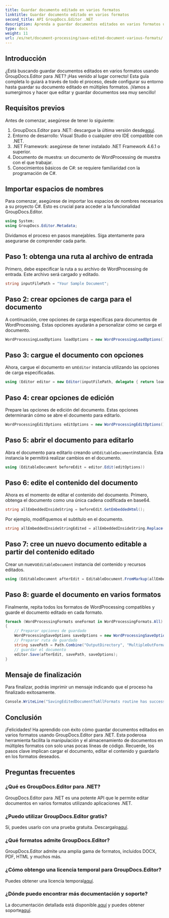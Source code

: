 ```yaml
---
title: Guardar documento editado en varios formatos
linktitle: Guardar documento editado en varios formatos
second_title: API GroupDocs.Editor .NET
description: Aprenda a guardar documentos editados en varios formatos utilizando GroupDocs.Editor para .NET en esta guía completa paso a paso.
type: docs
weight: 11
url: /es/net/document-processing/save-edited-document-various-formats/
---
```

## Introducción
¿Está buscando guardar documentos editados en varios formatos usando GroupDocs.Editor para .NET? ¡Has venido al lugar correcto! Esta guía completa lo guiará a través de todo el proceso, desde configurar su entorno hasta guardar su documento editado en múltiples formatos. ¡Vamos a sumergirnos y hacer que editar y guardar documentos sea muy sencillo!
## Requisitos previos
Antes de comenzar, asegúrese de tener lo siguiente:
1.  GroupDocs.Editor para .NET: descargue la última versión desde[aquí](https://releases.groupdocs.com/editor/net/).
2. Entorno de desarrollo: Visual Studio o cualquier otro IDE compatible con .NET.
3. .NET Framework: asegúrese de tener instalado .NET Framework 4.6.1 o superior.
4. Documento de muestra: un documento de WordProcessing de muestra con el que trabajar.
5. Conocimientos básicos de C#: se requiere familiaridad con la programación de C#.
## Importar espacios de nombres
Para comenzar, asegúrese de importar los espacios de nombres necesarios a su proyecto C#. Esto es crucial para acceder a la funcionalidad GroupDocs.Editor.
```csharp
using System;
using GroupDocs.Editor.Metadata;
```
Dividamos el proceso en pasos manejables. Siga atentamente para asegurarse de comprender cada parte.
## Paso 1: obtenga una ruta al archivo de entrada
Primero, debe especificar la ruta a su archivo de WordProcessing de entrada. Este archivo será cargado y editado.
```csharp
string inputFilePath = "Your Sample Document";
```
## Paso 2: crear opciones de carga para el documento
A continuación, cree opciones de carga específicas para documentos de WordProcessing. Estas opciones ayudarán a personalizar cómo se carga el documento.
```csharp
WordProcessingLoadOptions loadOptions = new WordProcessingLoadOptions();
```
## Paso 3: cargue el documento con opciones
 Ahora, cargue el documento en un`Editor` instancia utilizando las opciones de carga especificadas.
```csharp
using (Editor editor = new Editor(inputFilePath, delegate { return loadOptions; }))
```
## Paso 4: crear opciones de edición
Prepare las opciones de edición del documento. Estas opciones determinarán cómo se abre el documento para editarlo.
```csharp
WordProcessingEditOptions editOptions = new WordProcessingEditOptions();
```
## Paso 5: abrir el documento para editarlo
 Abra el documento para editarlo creando un`EditableDocument`instancia. Esta instancia le permitirá realizar cambios en el documento.
```csharp
using (EditableDocument beforeEdit = editor.Edit(editOptions))
```
## Paso 6: edite el contenido del documento
Ahora es el momento de editar el contenido del documento. Primero, obtenga el documento como una única cadena codificada en base64.
```csharp
string allEmbeddedInsideString = beforeEdit.GetEmbeddedHtml();
```
Por ejemplo, modifiquemos el subtítulo en el documento.
```csharp
string allEmbeddedInsideStringEdited = allEmbeddedInsideString.Replace("Subtitle", "Edited subtitle");
```
## Paso 7: cree un nuevo documento editable a partir del contenido editado
 Crear un nuevo`EditableDocument` instancia del contenido y recursos editados.
```csharp
using (EditableDocument afterEdit = EditableDocument.FromMarkup(allEmbeddedInsideStringEdited, null))
```
## Paso 8: guarde el documento en varios formatos
Finalmente, repita todos los formatos de WordProcessing compatibles y guarde el documento editado en cada formato.
```csharp
foreach (WordProcessingFormats oneFormat in WordProcessingFormats.All)
{
    // Preparar opciones de guardado
    WordProcessingSaveOptions saveOptions = new WordProcessingSaveOptions(oneFormat);
    // Preparar ruta de guardado
    string savePath = Path.Combine("OutputDirectory", "MultipleOutFormats." + saveOptions.OutputFormat.Extension);
    // guardar el documento
    editor.Save(afterEdit, savePath, saveOptions);
}
```
## Mensaje de finalización
Para finalizar, podrás imprimir un mensaje indicando que el proceso ha finalizado exitosamente.
```csharp
Console.WriteLine("SavingEditedDocumentToAllFormats routine has successfully finished");
```
## Conclusión
¡Felicidades! Ha aprendido con éxito cómo guardar documentos editados en varios formatos usando GroupDocs.Editor para .NET. Esta poderosa herramienta facilita la manipulación y el almacenamiento de documentos en múltiples formatos con solo unas pocas líneas de código. Recuerde, los pasos clave implican cargar el documento, editar el contenido y guardarlo en los formatos deseados.
## Preguntas frecuentes
### ¿Qué es GroupDocs.Editor para .NET?
GroupDocs.Editor para .NET es una potente API que le permite editar documentos en varios formatos utilizando aplicaciones .NET.
### ¿Puedo utilizar GroupDocs.Editor gratis?
 Sí, puedes usarlo con una prueba gratuita. Descargalo[aquí](https://releases.groupdocs.com/).
### ¿Qué formatos admite GroupDocs.Editor?
GroupDocs.Editor admite una amplia gama de formatos, incluidos DOCX, PDF, HTML y muchos más.
### ¿Cómo obtengo una licencia temporal para GroupDocs.Editor?
 Puedes obtener una licencia temporal[aquí](https://purchase.groupdocs.com/temporary-license/).
### ¿Dónde puedo encontrar más documentación y soporte?
 La documentación detallada está disponible.[aquí](https://reference.groupdocs.com/editor/net/) y puedes obtener soporte[aquí](https://forum.groupdocs.com/c/editor/20).